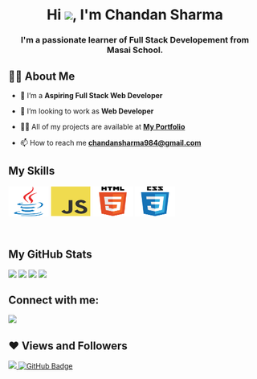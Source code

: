 ### <h1 align="center">Hi <img src="https://raw.githubusercontent.com/MartinHeinz/MartinHeinz/master/wave.gif" width="30px">, I'm Chandan Sharma</h1>



<h3 align="center">I'm a passionate learner of Full Stack Developement from Masai School.</h3>


## 🙋‍♂️ About Me

- 🌱 I’m a **Aspiring Full Stack Web Developer**

- 👯 I’m looking to work as **Web Developer**

- 👨‍💻 All of my projects are available at **[My Portfolio](https://github.com/iChandansharma/iChandansharma.github.io)**

- 📫 How to reach me **chandansharma984@gmail.com**

## My Skills  
<p>
  
<img src="https://raw.githubusercontent.com/devicons/devicon/master/icons/java/java-original.svg" alt="Java" width="80" height="60"/> 
<img src="https://raw.githubusercontent.com/devicons/devicon/master/icons/javascript/javascript-original.svg" alt="javascript" width="80" height="60"/>

<img src="https://raw.githubusercontent.com/devicons/devicon/master/icons/html5/html5-original-wordmark.svg" alt="html5" width="80" height="60"/>
<img src="https://raw.githubusercontent.com/devicons/devicon/master/icons/css3/css3-original-wordmark.svg" alt="css3" width="80" height="60"/>

</p>

<br>

## My GitHub Stats

<!--  GitHub Stats   -->
<img src = "https://github-readme-stats.vercel.app/api?username=iChandansharma&show_icons=true&theme=react&hide_border=true&bg_color=0F1000">



<!--  Most Used Languages    -->
<img src = "https://github-readme-stats.vercel.app/api/top-langs/?username=iChandansharma&langs_count=8&count_private=true&layout=compact&theme=react&hide_border=true&bg_color=0D1117">


<!--  Streak Stats  -->
<img src = "https://github-readme-streak-stats.herokuapp.com/?user=iChandansharma&theme=tokyonight&bg_color=0D1117">


<!-- Contribution Graph -->
<img src ="https://activity-graph.herokuapp.com/graph?username=iChandansharma&custom_title=Chandan%20Sharma%27s%20Contribution%20Graph&hide_border=true&theme=react-light">

## Connect with me:
<p align="left">

<a href = "https://www.linkedin.com/in/chandan-sharma-5ab82b153/"><img src="https://img.icons8.com/fluent/48/000000/linkedin.png"/></a>



</p>

## ❤ Views and Followers
<a href="https://github.com/iChandansharma/github-profile-views-counter">
    <img src="https://komarev.com/ghpvc/?username=iChandansharma">
</a>
<a href="https://github.com/iChandansharma?tab=followers"><img src="https://img.shields.io/github/followers/iChandansharma?label=Followers&style=social" alt="GitHub Badge"></a>
